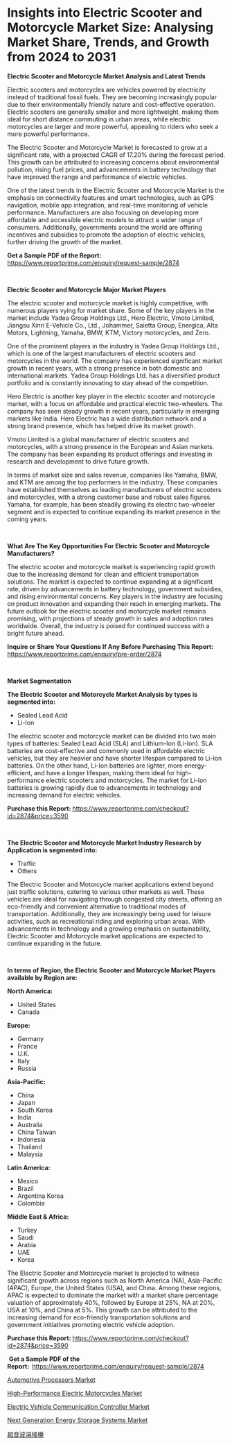 <p><h1>Insights into Electric Scooter and Motorcycle Market Size: Analysing Market Share, Trends, and Growth from 2024 to 2031</h1></p><p><strong>Electric Scooter and Motorcycle Market Analysis and Latest Trends</strong></p>
<p><p>Electric scooters and motorcycles are vehicles powered by electricity instead of traditional fossil fuels. They are becoming increasingly popular due to their environmentally friendly nature and cost-effective operation. Electric scooters are generally smaller and more lightweight, making them ideal for short distance commuting in urban areas, while electric motorcycles are larger and more powerful, appealing to riders who seek a more powerful performance.</p><p>The Electric Scooter and Motorcycle Market is forecasted to grow at a significant rate, with a projected CAGR of 17.20% during the forecast period. This growth can be attributed to increasing concerns about environmental pollution, rising fuel prices, and advancements in battery technology that have improved the range and performance of electric vehicles.</p><p>One of the latest trends in the Electric Scooter and Motorcycle Market is the emphasis on connectivity features and smart technologies, such as GPS navigation, mobile app integration, and real-time monitoring of vehicle performance. Manufacturers are also focusing on developing more affordable and accessible electric models to attract a wider range of consumers. Additionally, governments around the world are offering incentives and subsidies to promote the adoption of electric vehicles, further driving the growth of the market.</p></p>
<p><strong>Get a Sample PDF of the Report:&nbsp;</strong> <a href="https://www.reportprime.com/enquiry/request-sample/2874">https://www.reportprime.com/enquiry/request-sample/2874</a></p>
<p>&nbsp;</p>
<p><strong>Electric Scooter and Motorcycle Major Market Players</strong></p>
<p><p>The electric scooter and motorcycle market is highly competitive, with numerous players vying for market share. Some of the key players in the market include Yadea Group Holdings Ltd., Hero Electric, Vmoto Limited, Jiangsu Xinri E-Vehicle Co., Ltd., Johammer, Saietta Group, Energica, Alta Motors, Lightning, Yamaha, BMW, KTM, Victory motorcycles, and Zero.</p><p>One of the prominent players in the industry is Yadea Group Holdings Ltd., which is one of the largest manufacturers of electric scooters and motorcycles in the world. The company has experienced significant market growth in recent years, with a strong presence in both domestic and international markets. Yadea Group Holdings Ltd. has a diversified product portfolio and is constantly innovating to stay ahead of the competition.</p><p>Hero Electric is another key player in the electric scooter and motorcycle market, with a focus on affordable and practical electric two-wheelers. The company has seen steady growth in recent years, particularly in emerging markets like India. Hero Electric has a wide distribution network and a strong brand presence, which has helped drive its market growth.</p><p>Vmoto Limited is a global manufacturer of electric scooters and motorcycles, with a strong presence in the European and Asian markets. The company has been expanding its product offerings and investing in research and development to drive future growth.</p><p>In terms of market size and sales revenue, companies like Yamaha, BMW, and KTM are among the top performers in the industry. These companies have established themselves as leading manufacturers of electric scooters and motorcycles, with a strong customer base and robust sales figures. Yamaha, for example, has been steadily growing its electric two-wheeler segment and is expected to continue expanding its market presence in the coming years.</p></p>
<p>&nbsp;</p>
<p><strong>What Are The Key Opportunities For Electric Scooter and Motorcycle Manufacturers?</strong></p>
<p><p>The electric scooter and motorcycle market is experiencing rapid growth due to the increasing demand for clean and efficient transportation solutions. The market is expected to continue expanding at a significant rate, driven by advancements in battery technology, government subsidies, and rising environmental concerns. Key players in the industry are focusing on product innovation and expanding their reach in emerging markets. The future outlook for the electric scooter and motorcycle market remains promising, with projections of steady growth in sales and adoption rates worldwide. Overall, the industry is poised for continued success with a bright future ahead.</p></p>
<p><strong>Inquire or Share Your Questions If Any Before Purchasing This Report:</strong> <a href="https://www.reportprime.com/enquiry/pre-order/2874">https://www.reportprime.com/enquiry/pre-order/2874</a></p>
<p>&nbsp;</p>
<p><strong>Market Segmentation</strong></p>
<p><strong>The Electric Scooter and Motorcycle Market Analysis by types is segmented into:</strong></p>
<p><ul><li>Sealed Lead Acid</li><li>Li-Ion</li></ul></p>
<p><p>The electric scooter and motorcycle market can be divided into two main types of batteries: Sealed Lead Acid (SLA) and Lithium-Ion (Li-Ion). SLA batteries are cost-effective and commonly used in affordable electric vehicles, but they are heavier and have shorter lifespan compared to Li-Ion batteries. On the other hand, Li-Ion batteries are lighter, more energy-efficient, and have a longer lifespan, making them ideal for high-performance electric scooters and motorcycles. The market for Li-Ion batteries is growing rapidly due to advancements in technology and increasing demand for electric vehicles.</p></p>
<p><strong>Purchase this Report:&nbsp;</strong><a href="https://www.reportprime.com/checkout?id=2874&price=3590">https://www.reportprime.com/checkout?id=2874&price=3590</a></p>
<p>&nbsp;</p>
<p><strong>The Electric Scooter and Motorcycle Market Industry Research by Application is segmented into:</strong></p>
<p><ul><li>Traffic</li><li>Others</li></ul></p>
<p><p>The Electric Scooter and Motorcycle market applications extend beyond just traffic solutions, catering to various other markets as well. These vehicles are ideal for navigating through congested city streets, offering an eco-friendly and convenient alternative to traditional modes of transportation. Additionally, they are increasingly being used for leisure activities, such as recreational riding and exploring urban areas. With advancements in technology and a growing emphasis on sustainability, Electric Scooter and Motorcycle market applications are expected to continue expanding in the future.</p></p>
<p>&nbsp;</p>
<p><strong>In terms of Region, the Electric Scooter and Motorcycle Market Players available by Region are:</strong></p>
<p>
    <p> <strong> North America: </strong>
        <ul>
            <li>United States</li>
            <li>Canada</li>
        </ul>
        </p> 
    <p> <strong> Europe: </strong>
        <ul>
            <li>Germany</li>
            <li>France</li>
            <li>U.K.</li>
            <li>Italy</li>
            <li>Russia</li>
        </ul>
        </p> 
    <p> <strong> Asia-Pacific: </strong>
        <ul>
            <li>China</li>
            <li>Japan</li>
            <li>South Korea</li>
            <li>India</li>
            <li>Australia</li>
            <li>China Taiwan</li>
            <li>Indonesia</li>
            <li>Thailand</li>
            <li>Malaysia</li>
        </ul>
        </p> 
    <p> <strong> Latin America: </strong>
        <ul>
            <li>Mexico</li>
            <li>Brazil</li>
            <li>Argentina Korea</li>
            <li>Colombia</li>
        </ul>
        </p> 
    <p> <strong> Middle East & Africa: </strong>
        <ul>
            <li>Turkey</li>
            <li>Saudi</li>
            <li>Arabia</li>
            <li>UAE</li>
            <li>Korea</li>
        </ul>
    </p>
    </p>
<p><p>The Electric Scooter and Motorcycle market is projected to witness significant growth across regions such as North America (NA), Asia-Pacific (APAC), Europe, the United States (USA), and China. Among these regions, APAC is expected to dominate the market with a market share percentage valuation of approximately 40%, followed by Europe at 25%, NA at 20%, USA at 10%, and China at 5%. This growth can be attributed to the increasing demand for eco-friendly transportation solutions and government initiatives promoting electric vehicle adoption.</p></p>
<p><strong>Purchase this Report: </strong><a href="https://www.reportprime.com/checkout?id=2874&price=3590">https://www.reportprime.com/checkout?id=2874&price=3590</a></p>
<p>&nbsp;<strong>Get a Sample PDF of the Report:&nbsp;&nbsp;</strong><a href="https://www.reportprime.com/enquiry/request-sample/2874">https://www.reportprime.com/enquiry/request-sample/2874</a></p>
<p><strong></strong></p>
<p><p><a href="https://github.com/jerrycopelandthomaswsqd8q/Market-Research-Report-List-1/blob/main/automotive-processors-market.md">Automotive Processors Market</a></p><p><a href="https://issuu.com/reportprime-2/docs/high-performance-electric-motorcycles-market-size-">High-Performance Electric Motorcycles Market</a></p><p><a href="https://github.com/brenzgnarento/Market-Research-Report-List-1/blob/main/electric-vehicle-communication-controller-market.md">Electric Vehicle Communication Controller Market</a></p><p><a href="https://issuu.com/reportprime-2/docs/next-generation-energy-storage-systems-market-size">Next Generation Energy Storage Systems Market</a></p><p><a href="https://github.com/jkjreqjscoxx7/Market-Research-Report-List-1/blob/main/8798048188420.md">超音波溶接機</a></p></p>